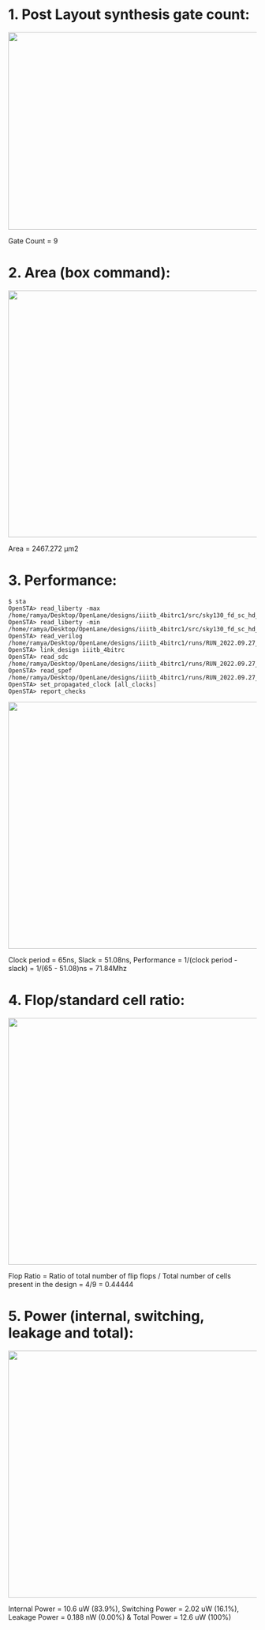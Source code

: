 # 1. Post Layout synthesis gate count:
<p align="center">
  <img width="800" height="400" src="https://user-images.githubusercontent.com/110991148/192595954-41f91a4c-5901-47a3-88b8-076f9529bf61.png">
</p>
Gate Count = 9

# 2. Area (box command):
<p align="center">
  <img width="600" height="500" src="https://user-images.githubusercontent.com/110991148/192596487-93a8ef88-9d19-45e3-a83e-f6d662c9e353.png">
</p>
Area = 2467.272 µm2

# 3. Performance:
```
$ sta
OpenSTA> read_liberty -max /home/ramya/Desktop/OpenLane/designs/iiitb_4bitrc1/src/sky130_fd_sc_hd__fast.lib
OpenSTA> read_liberty -min /home/ramya/Desktop/OpenLane/designs/iiitb_4bitrc1/src/sky130_fd_sc_hd__slow.lib
OpenSTA> read_verilog /home/ramya/Desktop/OpenLane/designs/iiitb_4bitrc1/runs/RUN_2022.09.27_16.28.38/results/routing/iiitb_4bitrc.nl.v
OpenSTA> link_design iiitb_4bitrc
OpenSTA> read_sdc /home/ramya/Desktop/OpenLane/designs/iiitb_4bitrc1/runs/RUN_2022.09.27_16.28.38/results/cts/iiitb_4bitrc.sdc
OpenSTA> read_spef /home/ramya/Desktop/OpenLane/designs/iiitb_4bitrc1/runs/RUN_2022.09.27_16.28.38/results/routing/iiitb_4bitrc.nom.spef
OpenSTA> set_propagated_clock [all_clocks]
OpenSTA> report_checks
```

<p align="center">
  <img width="600" height="500" src="https://user-images.githubusercontent.com/110991148/192597022-bbf088bd-b8b6-416f-9407-06c0746d48b0.png">
</p>
Clock period = 65ns, Slack = 51.08ns, Performance = 1/(clock period - slack) = 1/(65 - 51.08)ns = 71.84Mhz 

# 4. Flop/standard cell ratio:
<p align="center">
  <img width="600" height="500" src="https://user-images.githubusercontent.com/110991148/192597227-4139f53b-1ca9-4934-a806-e019efb7ed29.png">
</p>
Flop Ratio = Ratio of total number of flip flops / Total number of cells present in the design = 4/9 = 0.44444

# 5. Power (internal, switching, leakage and total):
<p align="center">
  <img width="600" height="500" src="https://user-images.githubusercontent.com/110991148/192597373-8dc25e5c-d529-43c8-aeb5-57b83721c68c.png">
</p>
Internal Power = 10.6 uW (83.9%), Switching Power = 2.02 uW (16.1%), Leakage Power = 0.188 nW (0.00%) & Total Power = 12.6 uW (100%)   
